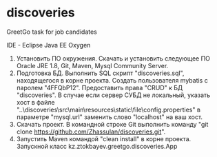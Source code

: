 # discoveries
GreetGo task for job candidates

IDE - Eclipse Java EE Oxygen

1. Установить ПО окружения. Скачать и установить следующее ПО Oracle JRE 1.8, Git, Maven, Mysql Community Server.
2. Подготовка БД. Выполнить SQL скрипт "discoveries.sql", находящегося в корне проекта. Создать пользователя mybatis с паролем "4FFQbP12". Предоставить права "CRUD" к БД "discoveries". В случае если сервер СУБД не локальный, указать хост в файле "..\discoveries\src\main\resources\static\file\config.properties" в параметре "mysql.url" заменить слово "localhost" на ваш хост.
3. Скачать проект. В командной строке Git выполнить команду "git clone https://github.com/Zhassulan/discoveries.git".
4. Запустить Maven  командой "clean install" в корне проекта. Запускной класс kz.ztokbayev.greetgo.discoveries.App
